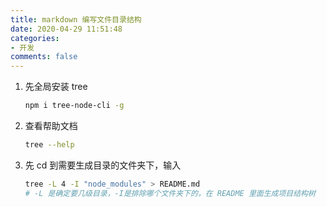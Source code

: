 ```yaml
---
title: markdown 编写文件目录结构
date: 2020-04-29 11:51:48
categories:
- 开发
comments: false
---
```


1. 先全局安装 tree

    ```bash
    npm i tree-node-cli -g
    ```

2. 查看帮助文档

    ```bash
    tree --help
    ```

3. 先 cd 到需要生成目录的文件夹下，输入

    ```bash
    tree -L 4 -I "node_modules" > README.md
    # -L 是确定要几级目录，-I是排除哪个文件夹下的，在 README 里面生成项目结构树
    ```